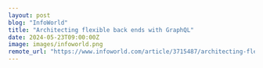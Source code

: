 ```yaml
---
layout: post
blog: "InfoWorld"
title: "Architecting flexible back ends with GraphQL"
date: 2024-05-23T09:00:00Z
image: images/infoworld.png
remote_url: "https://www.infoworld.com/article/3715487/architecting-flexible-back-ends-with-graphql.html#tk.rss_applicationdevelopment"
---
```

